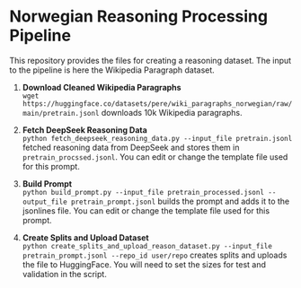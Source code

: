 # Norwegian Reasoning Processing Pipeline

This repository provides the files for creating a reasoning dataset. The input to the pipeline is here the Wikipedia Paragraph dataset.

1. **Download Cleaned Wikipedia Paragraphs**  
   `wget https://huggingface.co/datasets/pere/wiki_paragraphs_norwegian/raw/main/pretrain.jsonl` downloads 10k Wikipedia paragraphs.

2. **Fetch DeepSeek Reasoning Data**  
   `python fetch_deepseek_reasoning_data.py --input_file pretrain.jsonl` fetched reasoning data from DeepSeek and stores them in `pretrain_procssed.jsonl`. You can edit or change the template file used for this prompt.

3. **Build Prompt**  
   `python build_prompt.py --input_file pretrain_processed.jsonl --output_file pretrain_prompt.jsonl` builds the prompt and adds it to the jsonlines file. You can edit or change the template file used for this prompt.

4. **Create Splits and Upload Dataset**  
   `python create_splits_and_upload_reason_dataset.py --input_file pretrain_prompt.jsonl --repo_id user/repo` creates splits and uploads the file to HuggingFace. You will need to set the sizes for test and validation in the script.
